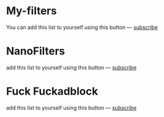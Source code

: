 # My-filters
You can add this list to yourself using this button — [subscribe](https://subscribe.adblockplus.org/?location=https://raw.githubusercontent.com/zouzou05/My-filters/master/My-filters.txt&title=My-filters)
# NanoFilters 
add this list to yourself using this button — [subscribe](https://subscribe.adblockplus.org/?location=https://raw.githubusercontent.com/NanoAdblocker/NanoFilters/master/NanoFiltersSource/NanoBase.txt&title=NanoBase)
# Fuck Fuckadblock
add this list to yourself using this button — [subscribe](https://subscribe.adblockplus.org/?location=https://raw.githubusercontent.com/bogachenko/fuckfuckadblock/master/fuckfuckadblock.txt&title=Fuck%20Fuckadblock)


